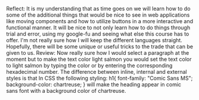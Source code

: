 Reflect: It is my understanding that as time goes on we will learn how to do some of the additional things that would be nice to see in web applications like moving components and how to utilize buttons in a more interactive and functional manner. It will be nice to not only learn how to do things through trial and error, using my google-fu and seeing what else this course has to offer.
I'm not really sure how I will keep the different languages straight. Hopefully, there will be some unique or useful tricks to the trade that can be given to us.
Review:
Now really sure how I would select a paragraph at the moment but to make the text color light salmon you would set the text color to light salmon by typing the color or by entering the corresponding hexadecimal number.
The difference between inline, internal and external styles is that
In CSS the following styling:
  h1{
    font-family: "Comic Sans MS";
    background-color: chartreuse;
  }
  will make the heading appear in comic sans font with a background color of chartreuse.
